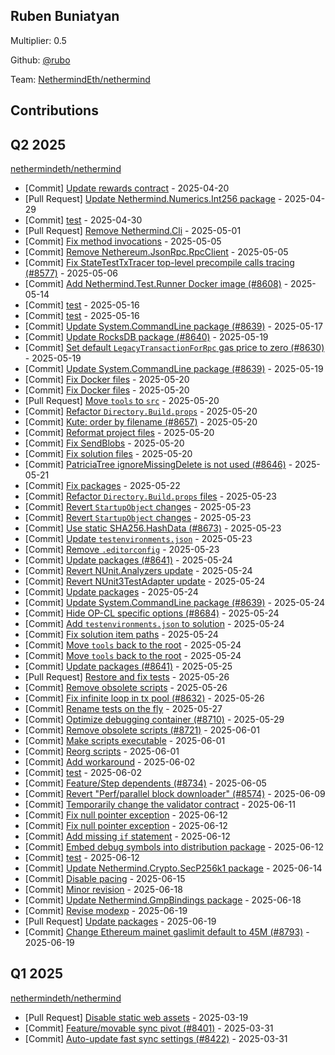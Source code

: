 
## Ruben Buniatyan
Multiplier: 0.5

Github: [@rubo](https://github.com/rubo)

Team: [NethermindEth/nethermind](https://github.com/NethermindEth/nethermind/pulls?q=author%3Arubo)

## Contributions

## Q2 2025


[nethermindeth/nethermind](https://github.com/nethermindeth/nethermind)
* [Commit] [Update rewards contract](https://github.com/NethermindEth/nethermind/commit/6cb4117274d2a9f9f64845ed30fcd6be230a958a) - 2025-04-20
* [Pull Request] [Update Nethermind.Numerics.Int256 package](https://github.com/NethermindEth/nethermind/pull/8570) - 2025-04-29
* [Commit] [test](https://github.com/NethermindEth/nethermind/commit/b1d375c166e84d26b85712c961e12a1c5313a301) - 2025-04-30
* [Pull Request] [Remove Nethermind.Cli](https://github.com/NethermindEth/nethermind/pull/8575) - 2025-05-01
* [Commit] [Fix method invocations](https://github.com/NethermindEth/nethermind/commit/c5b51dd616ed56d230f91207dacfd4305663ff16) - 2025-05-05
* [Commit] [Remove Nethereum.JsonRpc.RpcClient](https://github.com/NethermindEth/nethermind/commit/3621b96d8ab10798b938e25843f5a227258ae481) - 2025-05-05
* [Commit] [Fix StateTestTxTracer top-level precompile calls tracing (#8577)](https://github.com/NethermindEth/nethermind/commit/d379cc859de0b343392f6e8ec89a400858cf69a8) - 2025-05-06
* [Commit] [Add Nethermind.Test.Runner Docker image (#8608)](https://github.com/NethermindEth/nethermind/commit/6f9aed02c931648d332d8f32cd2b5448537c7b74) - 2025-05-14
* [Commit] [test](https://github.com/NethermindEth/nethermind/commit/e235b83907ca5525fce535653864c29f6870d9c3) - 2025-05-16
* [Commit] [test](https://github.com/NethermindEth/nethermind/commit/c71ce7d8e6bced6d146a9a9a82a054e3f0283941) - 2025-05-16
* [Commit] [Update System.CommandLine package (#8639)](https://github.com/NethermindEth/nethermind/commit/95c6efb8140dce67c464b1a5069b69cb7d557e63) - 2025-05-17
* [Commit] [Update RocksDB package (#8640)](https://github.com/NethermindEth/nethermind/commit/22f90f19ee524bc8ec028f601ddd75f3ba652800) - 2025-05-19
* [Commit] [Set default `LegacyTransactionForRpc` gas price to zero (#8630)](https://github.com/NethermindEth/nethermind/commit/1adebe665a2390ae5ec9432457bae88a8aa883d8) - 2025-05-19
* [Commit] [Update System.CommandLine package (#8639)](https://github.com/NethermindEth/nethermind/commit/95c6efb8140dce67c464b1a5069b69cb7d557e63) - 2025-05-19
* [Commit] [Fix Docker files](https://github.com/NethermindEth/nethermind/commit/7bc6620b91c2fe6f4db908b6ce828642cb9df08f) - 2025-05-20
* [Commit] [Fix Docker files](https://github.com/NethermindEth/nethermind/commit/c63fa3a7bf4027948527a58edeb337545d2f95db) - 2025-05-20
* [Pull Request] [Move `tools` to `src`](https://github.com/NethermindEth/nethermind/pull/8659) - 2025-05-20
* [Commit] [Refactor `Directory.Build.props`](https://github.com/NethermindEth/nethermind/commit/b567bccc5173b3a0ad42691f29a1749c993d43ac) - 2025-05-20
* [Commit] [Kute: order by filename (#8657)](https://github.com/NethermindEth/nethermind/commit/17609d607fc29499b95a59f748f3a8f0ee224cf5) - 2025-05-20
* [Commit] [Reformat project files](https://github.com/NethermindEth/nethermind/commit/76b32d496ffce8efbd7d4090d9ad74e43fb4465f) - 2025-05-20
* [Commit] [Fix SendBlobs](https://github.com/NethermindEth/nethermind/commit/bf5ef06637cd9d64e59331eb9c295b6012125d33) - 2025-05-20
* [Commit] [Fix solution files](https://github.com/NethermindEth/nethermind/commit/016a6d27bebc16c00896a85b5e5cf3d98cf2e345) - 2025-05-20
* [Commit] [PatriciaTree ignoreMissingDelete is not used (#8646)](https://github.com/NethermindEth/nethermind/commit/056bcd3e088e73e64e17e89cc45e7f70061765f6) - 2025-05-21
* [Commit] [Fix packages](https://github.com/NethermindEth/nethermind/commit/f40af57512d4907b871e24276c91b009df20add3) - 2025-05-22
* [Commit] [Refactor `Directory.Build.props` files](https://github.com/NethermindEth/nethermind/commit/cde1eca15372e646836ae456cf67b0529696ef3e) - 2025-05-23
* [Commit] [Revert `StartupObject` changes](https://github.com/NethermindEth/nethermind/commit/3f0b4a8daabc3a2f0f636f8a67edd22c7053c92a) - 2025-05-23
* [Commit] [Revert `StartupObject` changes](https://github.com/NethermindEth/nethermind/commit/3105fb83c2385eb59314aaf0af37da800a296538) - 2025-05-23
* [Commit] [Use static SHA256.HashData (#8673)](https://github.com/NethermindEth/nethermind/commit/1c8707c5a8bef50966aaa5cda0787671ca14499a) - 2025-05-23
* [Commit] [Update `testenvironments.json`](https://github.com/NethermindEth/nethermind/commit/6d9bd405f56591de9114efee6783c7f4dac578db) - 2025-05-23
* [Commit] [Remove `.editorconfig`](https://github.com/NethermindEth/nethermind/commit/aeddca9ccc6c933d4cc770323f2dcb25093c0db7) - 2025-05-23
* [Commit] [Update packages (#8641)](https://github.com/NethermindEth/nethermind/commit/fc61eaa1fd7a26752f66a1fc03caf8a99906b5e6) - 2025-05-24
* [Commit] [Revert NUnit.Analyzers update](https://github.com/NethermindEth/nethermind/commit/6ec50687ba8e4f916eba8ec81a5027b4d3e6943e) - 2025-05-24
* [Commit] [Revert NUnit3TestAdapter update](https://github.com/NethermindEth/nethermind/commit/1d4ef24403b9f6497289383441efac0106bb3379) - 2025-05-24
* [Commit] [Update packages](https://github.com/NethermindEth/nethermind/commit/348a52751758cb7faac4870c1a8aebbc550af469) - 2025-05-24
* [Commit] [Update System.CommandLine package (#8639)](https://github.com/NethermindEth/nethermind/commit/95c6efb8140dce67c464b1a5069b69cb7d557e63) - 2025-05-24
* [Commit] [Hide OP-CL specific options (#8684)](https://github.com/NethermindEth/nethermind/commit/b580ce67e9ffb2e5d1f93dea727f5a884246af92) - 2025-05-24
* [Commit] [Add `testenvironments.json` to solution](https://github.com/NethermindEth/nethermind/commit/1d511c271399c169d598ece1d98bbf6a0ab3b2af) - 2025-05-24
* [Commit] [Fix solution item paths](https://github.com/NethermindEth/nethermind/commit/25f1af3fc759aaa0339bf378319048205a9f7178) - 2025-05-24
* [Commit] [Move `tools` back to the root](https://github.com/NethermindEth/nethermind/commit/325653726d1433972cf837ab5dd3e4699a73268c) - 2025-05-24
* [Commit] [Move `tools` back to the root](https://github.com/NethermindEth/nethermind/commit/44135ddede5c612ffc581f83df8fad752dd6b566) - 2025-05-24
* [Commit] [Update packages (#8641)](https://github.com/NethermindEth/nethermind/commit/fc61eaa1fd7a26752f66a1fc03caf8a99906b5e6) - 2025-05-25
* [Pull Request] [Restore and fix tests](https://github.com/NethermindEth/nethermind/pull/8696) - 2025-05-26
* [Commit] [Remove obsolete scripts](https://github.com/NethermindEth/nethermind/commit/cf6188018859432e820ac6398843daf8c87377d1) - 2025-05-26
* [Commit] [Fix infinite loop in tx pool (#8632)](https://github.com/NethermindEth/nethermind/commit/7c9f010d470a74921846cb43ffa040c65496249d) - 2025-05-26
* [Commit] [Rename tests on the fly](https://github.com/NethermindEth/nethermind/commit/f5da2aa7f7caba02de7e0fdcdc67635e46ec0093) - 2025-05-27
* [Commit] [Optimize debugging container (#8710)](https://github.com/NethermindEth/nethermind/commit/a653eaf58e5370e7086d45c5772c9aa00eb109d7) - 2025-05-29
* [Commit] [Remove obsolete scripts (#8721)](https://github.com/NethermindEth/nethermind/commit/f4e0795bda9ee50290f3ed0d0a0cb014925e3de5) - 2025-06-01
* [Commit] [Make scripts executable](https://github.com/NethermindEth/nethermind/commit/cf3e8c17fb3cccf6628b3c65a0137433c64f7387) - 2025-06-01
* [Commit] [Reorg scripts](https://github.com/NethermindEth/nethermind/commit/8cdd99c87ba31bc4a38749e7a0a52f89f5b18a3e) - 2025-06-01
* [Commit] [Add workaround](https://github.com/NethermindEth/nethermind/commit/fb3732feebbad90b82dd707251d1b5c3289dfaaa) - 2025-06-02
* [Commit] [test](https://github.com/NethermindEth/nethermind/commit/b816e949d31681589dac4bce9ad2a5350974fcba) - 2025-06-02
* [Commit] [Feature/Step dependents (#8734)](https://github.com/NethermindEth/nethermind/commit/c8e774d17073af3995779ac41fd8722082e041d7) - 2025-06-05
* [Commit] [Revert "Perf/parallel block downloader" (#8574)](https://github.com/NethermindEth/nethermind/commit/b9a2a9345d4e5bbe1583258fe6f9c1e1de5ffe72) - 2025-06-09
* [Commit] [Temporarily change the validator contract](https://github.com/NethermindEth/nethermind/commit/6a5f44ea7c6f9a58b96224036f22081179c612e9) - 2025-06-11
* [Commit] [Fix null pointer exception](https://github.com/NethermindEth/nethermind/commit/019cb1425c0ebc272f59693f552e134e302c642b) - 2025-06-12
* [Commit] [Fix null pointer exception](https://github.com/NethermindEth/nethermind/commit/6bdb424f7c12bae9c554abee8b88be0d308821cd) - 2025-06-12
* [Commit] [Add missing `if` statement](https://github.com/NethermindEth/nethermind/commit/380ecc0ac605fe4f2f52bb033b8caa386ce53c03) - 2025-06-12
* [Commit] [Embed debug symbols into distribution package](https://github.com/NethermindEth/nethermind/commit/c090d5330be03b5e08eccc1121ffa6cfa3b59fdb) - 2025-06-12
* [Commit] [test](https://github.com/NethermindEth/nethermind/commit/0e4f92b5ccb7f630926303458071d8b211a4db8c) - 2025-06-12
* [Commit] [Update Nethermind.Crypto.SecP256k1 package](https://github.com/NethermindEth/nethermind/commit/fc8cd8772362d4663ece07955ef314e49645f5f1) - 2025-06-14
* [Commit] [Disable pacing](https://github.com/NethermindEth/nethermind/commit/447039fa52ca936b43a08d4c834712c7bb8479e7) - 2025-06-15
* [Commit] [Minor revision](https://github.com/NethermindEth/nethermind/commit/2aef86ad044f8ae02add074fa5eda9bc6c58f7a5) - 2025-06-18
* [Commit] [Update Nethermind.GmpBindings package](https://github.com/NethermindEth/nethermind/commit/6d762ebbade8e3edb0ee332c4199dbefae01d593) - 2025-06-18
* [Commit] [Revise modexp](https://github.com/NethermindEth/nethermind/commit/560d54f2ff1beee45eda19aa1f07a252ba7d2d20) - 2025-06-19
* [Pull Request] [Update packages](https://github.com/NethermindEth/nethermind/pull/8811) - 2025-06-19
* [Commit] [Change Ethereum mainet gaslimit default to 45M (#8793)](https://github.com/NethermindEth/nethermind/commit/652b5a75ce6b279903771e56ee003594323b48d5) - 2025-06-19
## Q1 2025

[nethermindeth/nethermind](https://github.com/nethermindeth/nethermind)
* [Pull Request] [Disable static web assets](https://github.com/NethermindEth/nethermind/pull/8395) - 2025-03-19
* [Commit] [Feature/movable sync pivot (#8401)](https://github.com/NethermindEth/nethermind/commit/5fa6b6f212e1fe09543b8370b088847542b13f17) - 2025-03-31
* [Commit] [Auto-update fast sync settings (#8422)](https://github.com/NethermindEth/nethermind/commit/f2794bf0561b48ceade8762eb803c806b29c4a5e) - 2025-03-31
